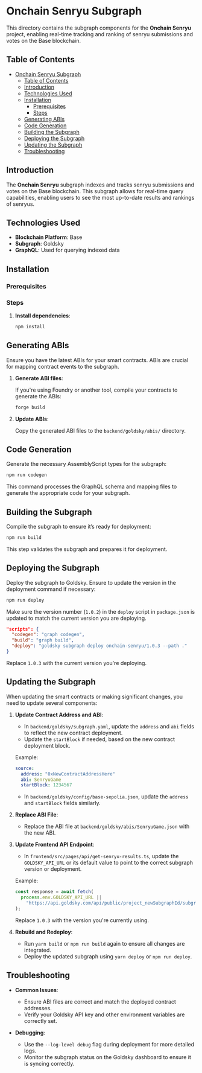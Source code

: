 # Onchain Senryu Subgraph

This directory contains the subgraph components for the **Onchain Senryu** project, enabling real-time tracking and ranking of senryu submissions and votes on the Base blockchain.

## Table of Contents

- [Onchain Senryu Subgraph](#onchain-senryu-subgraph)
  - [Table of Contents](#table-of-contents)
  - [Introduction](#introduction)
  - [Technologies Used](#technologies-used)
  - [Installation](#installation)
    - [Prerequisites](#prerequisites)
    - [Steps](#steps)
  - [Generating ABIs](#generating-abis)
  - [Code Generation](#code-generation)
  - [Building the Subgraph](#building-the-subgraph)
  - [Deploying the Subgraph](#deploying-the-subgraph)
  - [Updating the Subgraph](#updating-the-subgraph)
  - [Troubleshooting](#troubleshooting)

## Introduction

The **Onchain Senryu** subgraph indexes and tracks senryu submissions and votes on the Base blockchain. This subgraph allows for real-time query capabilities, enabling users to see the most up-to-date results and rankings of senryus.

## Technologies Used

- **Blockchain Platform**: Base
- **Subgraph**: Goldsky
- **GraphQL**: Used for querying indexed data

## Installation

### Prerequisites

### Steps

1. **Install dependencies**:

   ```bash
   npm install
   ```

## Generating ABIs

Ensure you have the latest ABIs for your smart contracts. ABIs are crucial for mapping contract events to the subgraph.

1. **Generate ABI files**:

   If you're using Foundry or another tool, compile your contracts to generate the ABIs:

   ```bash
   forge build
   ```

2. **Update ABIs**:

   Copy the generated ABI files to the `backend/goldsky/abis/` directory.

## Code Generation

Generate the necessary AssemblyScript types for the subgraph:

```bash
npm run codegen
```

This command processes the GraphQL schema and mapping files to generate the appropriate code for your subgraph.

## Building the Subgraph

Compile the subgraph to ensure it’s ready for deployment:

```bash
npm run build
```

This step validates the subgraph and prepares it for deployment.

## Deploying the Subgraph

Deploy the subgraph to Goldsky. Ensure to update the version in the deployment command if necessary:

```bash
npm run deploy
```

Make sure the version number (`1.0.2`) in the `deploy` script in `package.json` is updated to match the current version you are deploying.

```json
"scripts": {
  "codegen": "graph codegen",
  "build": "graph build",
  "deploy": "goldsky subgraph deploy onchain-senryu/1.0.3 --path ."
}
```

Replace `1.0.3` with the current version you're deploying.

## Updating the Subgraph

When updating the smart contracts or making significant changes, you need to update several components:

1. **Update Contract Address and ABI**:
   - In `backend/goldsky/subgraph.yaml`, update the `address` and `abi` fields to reflect the new contract deployment.
   - Update the `startBlock` if needed, based on the new contract deployment block.

   Example:
   ```yaml
   source:
     address: "0xNewContractAddressHere"
     abi: SenryuGame
     startBlock: 1234567
   ```

   - In `backend/goldsky/config/base-sepolia.json`, update the `address` and `startBlock` fields similarly.

2. **Replace ABI File**:
   - Replace the ABI file at `backend/goldsky/abis/SenryuGame.json` with the new ABI.

3. **Update Frontend API Endpoint**:
   - In `frontend/src/pages/api/get-senryu-results.ts`, update the `GOLDSKY_API_URL` or its default value to point to the correct subgraph version or deployment.

   Example:
   ```typescript
   const response = await fetch(
     process.env.GOLDSKY_API_URL ||
       "https://api.goldsky.com/api/public/project_newSubgraphId/subgraphs/onchain-senryu/1.0.3/gn",
   );
   ```

   Replace `1.0.3` with the version you're currently using.

4. **Rebuild and Redeploy**:
   - Run `yarn build` or `npm run build` again to ensure all changes are integrated.
   - Deploy the updated subgraph using `yarn deploy` or `npm run deploy`.

## Troubleshooting

- **Common Issues**:
  - Ensure ABI files are correct and match the deployed contract addresses.
  - Verify your Goldsky API key and other environment variables are correctly set.

- **Debugging**:
  - Use the `--log-level debug` flag during deployment for more detailed logs.
  - Monitor the subgraph status on the Goldsky dashboard to ensure it is syncing correctly.
